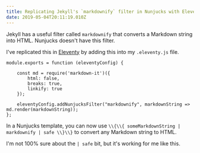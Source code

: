 ```yaml
---
title: Replicating Jekyll's `markdownify` filter in Nunjucks with Eleventy
date: 2019-05-04T20:11:19.010Z
---
```

Jekyll has a useful filter called `markdownify` that converts a Markdown string into HTML. Nunjucks doesn't have this filter.

I've replicated this in [Eleventy](https://www.11ty.io) by adding this into my `.eleventy.js` file.

```
module.exports = function (eleventyConfig) {

    const md = require('markdown-it')({
        html: false,
        breaks: true,
        linkify: true
    });

    eleventyConfig.addNunjucksFilter("markdownify", markdownString => md.render(markdownString));
};
```

In a Nunjucks template, you can now use `\\{\\{ someMarkdownString | markdownify | safe \\}\\}` to convert any Markdown string to HTML.

I'm not 100% sure about the `| safe` bit, but it's working for me like this.
